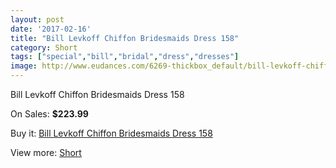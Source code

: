 ```yaml
---
layout: post
date: '2017-02-16'
title: "Bill Levkoff Chiffon Bridesmaids Dress 158"
category: Short
tags: ["special","bill","bridal","dress","dresses"]
image: http://www.eudances.com/6269-thickbox_default/bill-levkoff-chiffon-bridesmaids-dress-158.jpg
---
```

Bill Levkoff Chiffon Bridesmaids Dress 158

On Sales: **$223.99**
<a href="https://www.eudances.com/en/short/2263-bill-levkoff-chiffon-bridesmaids-dress-158.html"><amp-img layout="responsive" width="600" height="600" src="//www.eudances.com/6269-thickbox_default/bill-levkoff-chiffon-bridesmaids-dress-158.jpg" alt="Bill Levkoff Chiffon Bridesmaids Dress 158 0" /></a>

Buy it: [Bill Levkoff Chiffon Bridesmaids Dress 158](https://www.eudances.com/en/short/2263-bill-levkoff-chiffon-bridesmaids-dress-158.html "Bill Levkoff Chiffon Bridesmaids Dress 158")

View more: [Short](https://www.eudances.com/en/25-short "Short")